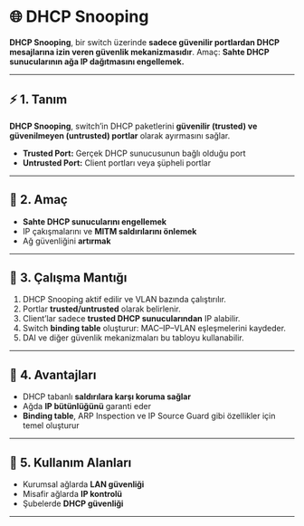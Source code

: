 # 🌐 DHCP Snooping

**DHCP Snooping**, bir switch üzerinde **sadece güvenilir portlardan DHCP mesajlarına izin veren güvenlik mekanizmasıdır**.
Amaç: **Sahte DHCP sunucularının ağa IP dağıtmasını engellemek.**

---

## ⚡ 1. Tanım
**DHCP Snooping**, switch’in DHCP paketlerini **güvenilir (trusted) ve güvenilmeyen (untrusted) portlar** olarak ayırmasını sağlar.
- **Trusted Port:** Gerçek DHCP sunucusunun bağlı olduğu port
- **Untrusted Port:** Client portları veya şüpheli portlar

---

## 🎯 2. Amaç
- **Sahte DHCP sunucularını engellemek**
- IP çakışmalarını ve **MITM saldırılarını önlemek**
- Ağ güvenliğini **artırmak**

---

## 🔧 3. Çalışma Mantığı
1. DHCP Snooping aktif edilir ve VLAN bazında çalıştırılır.
2. Portlar **trusted/untrusted** olarak belirlenir.
3. Client’lar sadece **trusted DHCP sunucularından** IP alabilir.
4. Switch **binding table** oluşturur: MAC–IP–VLAN eşleşmelerini kaydeder.
5. DAI ve diğer güvenlik mekanizmaları bu tabloyu kullanabilir.

---

## 🧠 4. Avantajları
- DHCP tabanlı **saldırılara karşı koruma sağlar**
- Ağda **IP bütünlüğünü** garanti eder
- **Binding table**, ARP Inspection ve IP Source Guard gibi özellikler için temel oluşturur

---

## 🌟 5. Kullanım Alanları
- Kurumsal ağlarda **LAN güvenliği**
- Misafir ağlarda **IP kontrolü**
- Şubelerde **DHCP güvenliği**

---
